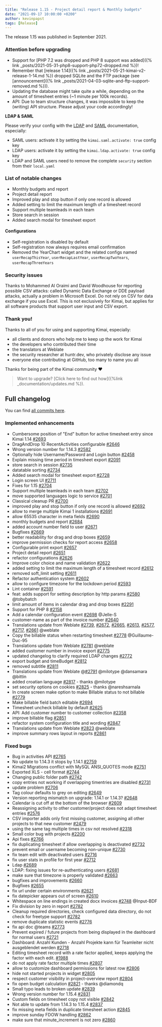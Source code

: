 ```yaml
---
title: "Release 1.15 - Project detail report & Monthly budgets"
date: "2021-09-17 10:00:00 +0200"
author: kevinpapst
tags: [Release]
---
```


The release 1.15 was published in September 2021. 

### Attention before upgrading 

- Support for [PHP 7.2 was dropped and PHP 8 support was added]({% link _posts/2021-05-31-php8-support-php72-dropped.md %})!
- Remember that [release 1.14]({% link _posts/2021-05-21-kimai-v2-release-1-14.md %}) dropped SQLite and the FTP package (see [announcement]({% link _posts/2021-04-03-sqlite-and-ftp-support-removed.md %})).
- Updating the database might take quite a while, depending on the amount of timesheet entries (~1 minute per 100k records).
- API: Due to team structure changes, it was impossible to keep the (writing) API structure. Please adjust your code accordingly!

**LDAP & SAML**

Please verify your config with the [LDAP](https://www.kimai.org/documentation/ldap.html) and [SAML](https://www.kimai.org/documentation/saml.html) documentation, especially:

- SAML users: activate it by setting the `kimai.saml.activate: true` config key
- LDAP users: activate it by setting the `kimai.ldap.activate: true` config key
- LDAP and SAML users need to remove the complete `security` section from their `local.yaml`

### List of notable changes

- Monthly budgets and report
- Project detail report
- Improved play and stop button if only one record is allowed
- Added setting to limit the maximum length of a timesheet record
- Support multiple teamleads in each team
- Store search in session
- Added search modal for timesheet export

#### Configurations

- Self-registration is disabled by default
- Self-registration now always requires email confirmation
- Removed the YearChart widget and the related configs named `userRecapThisYear`, `userRecapLastYear`, `userRecapTwoYears`, `userRecapThreeYears`

### Security issues

Thanks to Mohammed Al Oraimi and David Woodhouse for reporting possible CSV attacks: called Dynamic Data Exchange or DDE payload attacks, actually a problem in Microsoft Excel. Do not rely on CSV for data exchange if you use Excel. This is not exclusively for Kimai, but applies for all software products that support user input and CSV export.

### Thank you!

Thanks to all of you for using and supporting Kimai, especially:
- all clients and donors who help me to keep up the work for Kimai
- the developers who contributed their time
- the translators at Weblate
- the security researcher at huntr.dev, who privately disclose any issue   
- everyone else contributing at GitHub, too many to name you all 

Thanks for being part of the Kimai community ❤️

> Want to upgrade? [Click here to find out how]({%link _documentation/updates.md %}).

## Full changelog

You can find [all commits here](https://github.com/kevinpapst/kimai2/compare/1.14.2...1.15.6).

### Implemented enhancements

- Cumbersome position of "End" button for active timesheet entry since Kimai 1.14 [#2693](https://github.com/kevinpapst/kimai2/issues/2693)
- DragAndDrop 10 RecentActivities configurable [#2646](https://github.com/kevinpapst/kimai2/issues/2646)
- Wrong version number for 1.14.3 [#2582](https://github.com/kevinpapst/kimai2/issues/2582)
- Optionally hide Username/Password and Login button [#2458](https://github.com/kevinpapst/kimai2/issues/2458)
- Explain missing time period in timesheet export [#2091](https://github.com/kevinpapst/kimai2/issues/2091)
- store search in session [#2735](https://github.com/kevinpapst/kimai2/issues/2735)
- datatable sorting [#2734](https://github.com/kevinpapst/kimai2/issues/2734)
- Added search modal for timesheet export [#2728](https://github.com/kevinpapst/kimai2/issues/2728)
- Login screen UI [#2711](https://github.com/kevinpapst/kimai2/issues/2711)
- Fixes for 1.15 [#2704](https://github.com/kevinpapst/kimai2/issues/2704)
- Support multiple teamleads in each team [#2702](https://github.com/kevinpapst/kimai2/issues/2702)
- move supported languages logic to service [#2701](https://github.com/kevinpapst/kimai2/issues/2701)
- Classical cleanup PR [#2700](https://github.com/kevinpapst/kimai2/issues/2700)
- improved play and stop button if only one record is allowed [#2692](https://github.com/kevinpapst/kimai2/issues/2692)
- allow to merge multiple Kimai 1 installations [#2691](https://github.com/kevinpapst/kimai2/issues/2691)
- allow 65535 character in meta fields [#2690](https://github.com/kevinpapst/kimai2/issues/2690)
- monthly budgets and report [#2684](https://github.com/kevinpapst/kimai2/issues/2684)
- added account number field to user [#2671](https://github.com/kevinpapst/kimai2/issues/2671)
- Bugfixes [#2669](https://github.com/kevinpapst/kimai2/issues/2669)
- better readability for drag and drop boxes [#2659](https://github.com/kevinpapst/kimai2/issues/2659)
- improve permission checks for report access [#2658](https://github.com/kevinpapst/kimai2/issues/2658)
- Configurable print export [#2657](https://github.com/kevinpapst/kimai2/issues/2657)
- Project detail report [#2651](https://github.com/kevinpapst/kimai2/issues/2651)
- refactor configurations [#2626](https://github.com/kevinpapst/kimai2/issues/2626)
- Improve color choice and name validation [#2622](https://github.com/kevinpapst/kimai2/issues/2622)
- added setting to limit the maximum length of a timesheet record [#2612](https://github.com/kevinpapst/kimai2/issues/2612)
- removed soft_limit setting [#2611](https://github.com/kevinpapst/kimai2/issues/2611)
- Refactor authentication system [#2602](https://github.com/kevinpapst/kimai2/issues/2602)
- allow to configure timezone for the lockdown period [#2593](https://github.com/kevinpapst/kimai2/issues/2593)
- Lint container [#2591](https://github.com/kevinpapst/kimai2/issues/2591)
- feat: adds support for setting description by http params [#2580](https://github.com/kevinpapst/kimai2/issues/2580) @tobybatch
- limit amount of items in calendar drag and drop boxes [#2291](https://github.com/kevinpapst/kimai2/issues/2291)
- Support for PHP 8 [#2158](https://github.com/kevinpapst/kimai2/issues/2158)
- Add a calendar configuration event [#2698](https://github.com/kevinpapst/kimai2/issues/2698) @Jelle-S
- customer-name as part of the invoice number [#2640](https://github.com/kevinpapst/kimai2/issues/2640)
- Translations update from Weblate [#2739](https://github.com/kevinpapst/kimai2/issues/2739), [#2672](https://github.com/kevinpapst/kimai2/issues/2672), [#2665](https://github.com/kevinpapst/kimai2/issues/2665), [#2613](https://github.com/kevinpapst/kimai2/issues/2613), [#2577](https://github.com/kevinpapst/kimai2/issues/2577), [#2717](https://github.com/kevinpapst/kimai2/issues/2717), [#2661](https://github.com/kevinpapst/kimai2/issues/2661) @weblate
- Copy the billable status when restarting timesheet [#2778](https://github.com/kevinpapst/kimai2/issues/2778) @Guillaume-Duc-95
- Translations update from Weblate [#2781](https://github.com/kevinpapst/kimai2/issues/2781) @weblate
- added customer number in invoice export [#2775](https://github.com/kevinpapst/kimai2/issues/2775)
- updated changelog to clarify required LDAP changes [#2772](https://github.com/kevinpapst/kimai2/issues/2772)
- export budget and timeBudget [#2812](https://github.com/kevinpapst/kimai2/issues/2812)
- removed subtitle [#2811](https://github.com/kevinpapst/kimai2/issues/2811)
- Translations update from Weblate @[#2791](https://github.com/kevinpapst/kimai2/issues/2791) @milotype @dansamara @bittin
- added croatian language [#2817](https://github.com/kevinpapst/kimai2/issues/2817) - thanks @milotype
- set security options on cookies [#2825](https://github.com/kevinpapst/kimai2/issues/2825) - thanks @nareshsarnala
- In create screen make option to make Billable status to not billable [#2779](https://github.com/kevinpapst/kimai2/issues/2779)
- Make billable field batch editable [#2694](https://github.com/kevinpapst/kimai2/issues/2694)
- Timesheet uncheck billable by default [#2625](https://github.com/kevinpapst/kimai2/issues/2625)
- API: Add customer number to customer collection [#2358](https://github.com/kevinpapst/kimai2/issues/2358)
- improve billable flag [#2851](https://github.com/kevinpapst/kimai2/issues/2851)
- refactor system configuration title and wording [#2847](https://github.com/kevinpapst/kimai2/issues/2847)
- Translations update from Weblate [#2823](https://github.com/kevinpapst/kimai2/issues/2823) @weblate
- improve summary rows layout in reports [#2861](https://github.com/kevinpapst/kimai2/issues/2861)

### Fixed bugs

- Bug in activities API [#2765](https://github.com/kevinpapst/kimai2/issues/2765)
- No update to 1.14.3 it stops by 1.14.1 [#2759](https://github.com/kevinpapst/kimai2/issues/2759)
- Kimai2 Migrations conflict with MySQL ANSI_QUOTES mode [#2751](https://github.com/kevinpapst/kimai2/issues/2751)
- Exported XLS - cell format [#2744](https://github.com/kevinpapst/kimai2/issues/2744)
- Changing public folder path [#2742](https://github.com/kevinpapst/kimai2/issues/2742)
- copy entries not working if overlapping timentries are disabled [#2731](https://github.com/kevinpapst/kimai2/issues/2731)
- update problem [#2706](https://github.com/kevinpapst/kimai2/issues/2706)
- Tag colour defaults to grey on editing [#2649](https://github.com/kevinpapst/kimai2/issues/2649)
- Version reporting mismatch on upgrade: 1.14.1 or 1.14.3? [#2648](https://github.com/kevinpapst/kimai2/issues/2648)
- Calendar is cut off at the bottom of the browser [#2609](https://github.com/kevinpapst/kimai2/issues/2609)
- Reassigning activity to other customer/project does not adapt timesheet entries [#2576](https://github.com/kevinpapst/kimai2/issues/2576)
- CSV importer adds only first missing customer, assigning all other projects to that new customer [#2479](https://github.com/kevinpapst/kimai2/issues/2479)
- using the same tag multiple times in csv not resolved [#2318](https://github.com/kevinpapst/kimai2/issues/2318)
- Small color bug with projects [#2200](https://github.com/kevinpapst/kimai2/issues/2200)
- Api fixes [#2766](https://github.com/kevinpapst/kimai2/issues/2766)
- fix duplicating timesheet if allow overlapping is deactivated [#2732](https://github.com/kevinpapst/kimai2/issues/2732)
- prevent email or username becoming non-unique [#2730](https://github.com/kevinpapst/kimai2/issues/2730)
- fix team edit with deactivated users [#2716](https://github.com/kevinpapst/kimai2/issues/2716)
- fix user stats in profile for first year [#2712](https://github.com/kevinpapst/kimai2/issues/2712)
- Ldap [#2689](https://github.com/kevinpapst/kimai2/issues/2689)
- LDAP: fixing issues for re-authenticating users [#2681](https://github.com/kevinpapst/kimai2/issues/2681)
- make sure that timezone is properly validated [#2663](https://github.com/kevinpapst/kimai2/issues/2663)
- bugfixes and improvements [#2660](https://github.com/kevinpapst/kimai2/issues/2660)
- Bugfixes [#2655](https://github.com/kevinpapst/kimai2/issues/2655)
- fix url under certain environments [#2621](https://github.com/kevinpapst/kimai2/issues/2621)
- fix datepicker appears out of screen [#2610](https://github.com/kevinpapst/kimai2/issues/2610)
- Whitespace on line endings in created docx invoices [#2748](https://github.com/kevinpapst/kimai2/issues/2748) @Input-BDF
- Fix division by zero in report [#2782](https://github.com/kevinpapst/kimai2/issues/2782)
- Cleanup required directories, check configured data directory, do not check for freetype support [#2782](https://github.com/kevinpapst/kimai2/issues/2782)
- remove duplicate statistic events [#2776](https://github.com/kevinpapst/kimai2/issues/2776)
- fix api doc @teams [#2773](https://github.com/kevinpapst/kimai2/issues/2773)
- Prevent expired / future projects from being displayed in the dashboard for normal users [#2721](https://github.com/kevinpapst/kimai2/issues/2721)
- Dashboard: Anzahl Kunden - Anzahl Projekte kann für Teamleiter nicht ausgeblendet werden [#2718](https://github.com/kevinpapst/kimai2/issues/2718)
- Editing timesheet record with a rate factor applied, keeps applying the factor with each edit. [#1988](https://github.com/kevinpapst/kimai2/issues/1988)
- do not apply rate factor multiple times [#2807](https://github.com/kevinpapst/kimai2/issues/2807)
- allow to customize dashboard permissions for latest row [#2806](https://github.com/kevinpapst/kimai2/issues/2806)
- hide not started projects in widget [#2805](https://github.com/kevinpapst/kimai2/issues/2805)
- respect customer visibility in project-overview report [#2804](https://github.com/kevinpapst/kimai2/issues/2804)
- fix open budget calculation [#2821](https://github.com/kevinpapst/kimai2/issues/2821) - thanks @diamondq
- Small typo leads to broken update [#2839](https://github.com/kevinpapst/kimai2/issues/2839)
- Wrong version number for 1.15.4 [#2831](https://github.com/kevinpapst/kimai2/issues/2831)
- Custom fields on timesheet copy not visible [#2842](https://github.com/kevinpapst/kimai2/issues/2842)
- Not able to update from 1.14.3 to 1.15.4 [#2837](https://github.com/kevinpapst/kimai2/issues/2837)
- fix missing meta fields in duplicate timesheet action [#2845](https://github.com/kevinpapst/kimai2/issues/2845)
- improve sunday FDOW handling [#2862](https://github.com/kevinpapst/kimai2/issues/2862)
- make sure that minute_increment is not zero [#2860](https://github.com/kevinpapst/kimai2/issues/2860)
